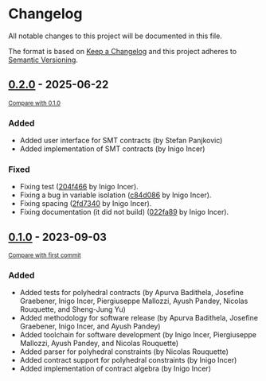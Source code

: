 # Changelog

All notable changes to this project will be documented in this file.

The format is based on [Keep a Changelog](http://keepachangelog.com/en/1.0.0/)
and this project adheres to [Semantic Versioning](http://semver.org/spec/v2.0.0.html).

<!-- insertion marker -->
## [0.2.0](https://github.com/pacti-org/pacti/releases/tag/0.2.0) - 2025-06-22

<small>[Compare with 0.1.0](https://github.com/pacti-org/pacti/compare/0.1.0...0.2.0)</small>

### Added

- Added user interface for SMT contracts (by Stefan Panjkovic)
- Added implementation of SMT contracts (by Inigo Incer)

### Fixed

- Fixing test ([204f466](https://github.com/pacti-org/pacti/commit/204f4663dc88f13da9f9f45bd2580778f5c65fd7) by Inigo Incer).
- Fixing a bug in variable isolation ([c84d086](https://github.com/pacti-org/pacti/commit/c84d086e54ace706c31e63a1a459e3de61a9af04) by Inigo Incer).
- Fixing spacing ([2fd7340](https://github.com/pacti-org/pacti/commit/2fd73407e05fdbafe1129b0e01016ac6b8c6d508) by Inigo Incer).
- Fixing documentation (it did not build) ([022fa89](https://github.com/pacti-org/pacti/commit/022fa891b4184865f9fd75fda86ae556ec21f0f7) by Inigo Incer).


## [0.1.0](https://github.com/pacti-org/pacti/releases/tag/0.1.0) - 2023-09-03

<small>[Compare with first commit](https://github.com/pacti-org/pacti/compare/637102ffcf1d9aedf5c4fbe61bad948441654d1c...0.1.0)</small>

### Added

- Added tests for polyhedral contracts (by Apurva Badithela, Josefine Graebener, Inigo Incer, Piergiuseppe Mallozzi, Ayush Pandey, Nicolas Rouquette, and Sheng-Jung Yu)
- Added methodology for software release (by Apurva Badithela, Josefine Graebener, Inigo Incer, and Ayush Pandey)
- Added toolchain for software development (by Inigo Incer, Piergiuseppe Mallozzi, Ayush Pandey, and Nicolas Rouquette)
- Added parser for polyhedral constraints (by Nicolas Rouquette)
- Added contract support for polyhedral constraints (by Inigo Incer)
- Added implementation of contract algebra (by Inigo Incer)
